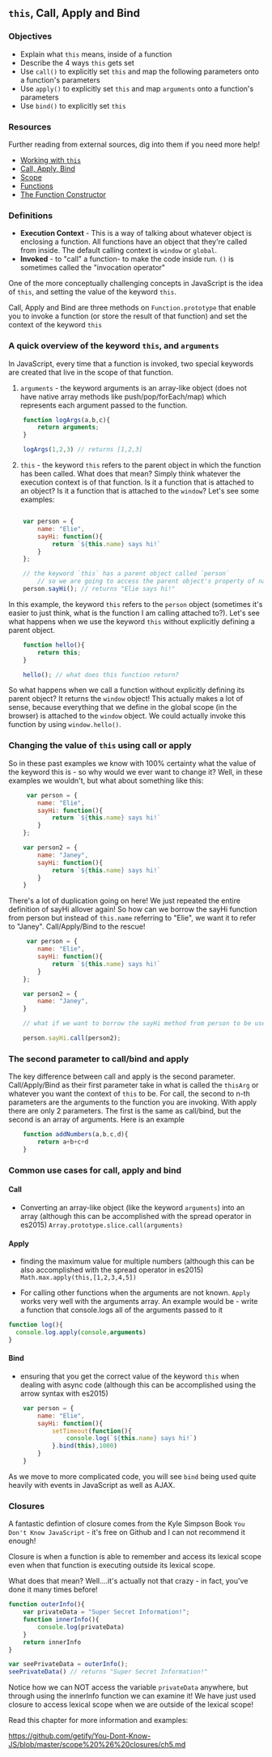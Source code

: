 ## `this`, Call, Apply and Bind

### Objectives

* Explain what `this` means, inside of a function
* Describe the 4 ways `this` gets set
* Use `call()` to explicitly set `this` and map the following parameters onto a function's parameters
* Use `apply()` to explicitly set `this` and map `arguments` onto a function's parameters
* Use `bind()` to explicitly set `this`
 
### Resources
Further reading from external sources, dig into them if you need more help!

* [Working with `this`](http://dailyjs.com/2012/06/17/js101-this/)
* [Call, Apply, Bind](http://dailyjs.com/2012/06/24/this-binding/)
* [Scope](http://dailyjs.com/2012/07/22/js101-scope/)
* [Functions](http://dailyjs.com/2012/07/01/function)
* [The Function Constructor](http://dailyjs.com/2012/07/08/function-2)

### Definitions

* **Execution Context** - This is a way of talking about whatever object is enclosing a function. All functions have an object that they're called from inside. The default calling context is `window` or `global`. 
* **Invoked** - to "call" a function- to make the code inside run. `()` is sometimes called the "invocation operator"


One of the more conceptually challenging concepts in JavaScript is the idea of `this`, and setting the value of the keyword `this`.

Call, Apply and Bind are three methods on `Function.prototype` that enable you to invoke a function (or store the result of that function) and set the context of the keyword `this`

### A quick overview of the keyword `this`, and `arguments`

In JavaScript, every time that a function is invoked, two special keywords are created that live in the scope of that function. 

1. `arguments` - the keyword arguments is an array-like object (does not have native array methods like push/pop/forEach/map) which represents each argument passed to the function.

```js
    function logArgs(a,b,c){
        return arguments;
    }

    logArgs(1,2,3) // returns [1,2,3]
```

2. `this` - the keyword `this` refers to the parent object in which the function has been called. What does that mean? Simply think whatever the execution context is of that function. Is it a function that is attached to an object? Is it a function that is attached to the `window`? Let's see some examples:

```js

    var person = {
        name: "Elie",
        sayHi: function(){
            return `${this.name} says hi!`
        }
    };

    // the keyword `this` has a parent object called `person`
        // so we are going to access the parent object's property of name
    person.sayHi(); // returns "Elie says hi!"


```

In this example, the keyword `this` refers to the `person` object (sometimes it's easier to just think, what is the function I am calling attached to?). Let's see what happens when we use the keyword `this` without explicitly defining a parent object.

```js
    function hello(){
        return this;
    }

    hello(); // what does this function return?
```

So what happens when we call a function without explicitly defining its parent object? It returns the `window` object! This actually makes a lot of sense, because everything that we define in the global scope (in the browser) is attached to the `window` object. We could actually invoke this function by using `window.hello()`.

### Changing the value of `this` using call or apply

So in these past examples we know with 100% certainty what the value of the keyword this is - so why would we ever want to change it? Well, in these examples we wouldn't, but what about something like this:

```js
     var person = {
        name: "Elie",
        sayHi: function(){
            return `${this.name} says hi!`
        }
    };

    var person2 = {
        name: "Janey",
        sayHi: function(){
            return `${this.name} says hi!`
        }
    }
```

There's a lot of duplication going on here! We just repeated the entire definition of sayHi allover again! So how can we borrow the sayHi function from person but instead of `this.name` referring to "Elie", we want it to refer to "Janey". Call/Apply/Bind to the rescue!


```js
     var person = {
        name: "Elie",
        sayHi: function(){
            return `${this.name} says hi!`
        }
    };

    var person2 = {
        name: "Janey",
    }

    // what if we want to borrow the sayHi method from person to be used on person?

    person.sayHi.call(person2);
```

### The second parameter to call/bind and apply

The key difference between call and apply is the second parameter. Call/Apply/Bind as their first parameter take in what is called the `thisArg` or whatever you want the context of `this` to be. For call, the second to n-th parameters are the arguments to the function you are invoking. With apply there are only 2 parameters. The first is the same as call/bind, but the second is an array of arguments. Here is an example

```js
    function addNumbers(a,b,c,d){
        return a+b+c+d
    }

```

### Common use cases for call, apply and bind

#### Call

- Converting an array-like object (like the keyword `arguments`) into an array (although this can be accomplished with the spread operator in es2015) `Array.prototype.slice.call(arguments)`

#### Apply

- finding the maximum value for multiple numbers (although this can be also accomplished with the spread operator in es2015) `Math.max.apply(this,[1,2,3,4,5])`

- For calling other functions when the arguments are not known. `Apply` works very well with the arguments array. An example would be - write a function that console.logs all of the arguments passed to it 

```js
function log(){
  console.log.apply(console,arguments)
} 
```

#### Bind

- ensuring that you get the correct value of the keyword `this` when dealing with async code (although this can be accomplished using the arrow syntax with es2015)

```js
    var person = {
        name: "Elie",
        sayHi: function(){
            setTimeout(function(){
                console.log(`${this.name} says hi!`)
            }.bind(this),1000)
        }
    }
```

As we move to more complicated code, you will see `bind` being used quite heavily with events in JavaScript as well as AJAX.

### Closures

A fantastic defintion of closure comes from the Kyle Simpson Book `You Don't Know JavaScript` - it's free on Github and I can not recommend it enough!

Closure is when a function is able to remember and access its lexical scope even when that function is executing outside its lexical scope.

What does that mean? Well....it's actually not that crazy - in fact, you've done it many times before!

```javascript
function outerInfo(){
    var privateData = "Super Secret Information!";
    function innerInfo(){
        console.log(privateData)
    }
    return innerInfo
}

var seePrivateData = outerInfo();
seePrivateData() // returns "Super Secret Information!"
```

Notice how we can NOT access the variable `privateData` anywhere, but through using the innerInfo function we can examine it! We have just used closure to access lexical scope when we are outside of the lexical scope!

Read this chapter for more information and examples:

[https://github.com/getify/You-Dont-Know-JS/blob/master/scope%20%26%20closures/ch5.md
](https://github.com/getify/You-Dont-Know-JS/blob/master/scope%20%26%20closures/ch5.md
)
